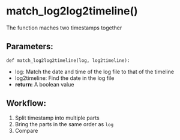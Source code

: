 # match_log2log2timeline()
The function maches two timestamps together
## Parameters:
    def match_log2log2timeline(log, log2timeline):
- log: Match the date and time of the log file to that of the timeline
- log2timeline: Find the date in the log file
- **return:** A boolean value
## Workflow:
1. Split timestamp into multiple parts
2. Bring the parts in the same order as `log`
3. Compare